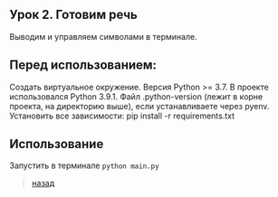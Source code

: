 ## Урок 2. Готовим речь
Выводим и управляем символами в терминале.

## Перед использованием:
Создать виртуальное окружение. Версия Python >= 3.7. В проекте использовался Python 3.9.1. Файл .python-version (лежит в корне проекта, на директорию выше), если устанавливаете через pyenv. Установить все зависимости: pip install -r requirements.txt

## Использование
Запустить в терминале `python main.py`

>[назад](../README.md)